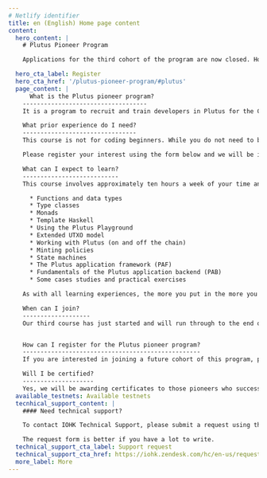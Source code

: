 ```yaml
---
# Netlify identifier
title: en (English) Home page content
content:
  hero_content: |
    # Plutus Pioneer Program

    Applications for the third cohort of the program are now closed. However, we continue welcoming applications from developers for future courses we will be running later this year.

  hero_cta_label: Register
  hero_cta_href: '/plutus-pioneer-program/#plutus'
  page_content: |
      What is the Plutus pioneer program?
    -----------------------------------
    It is a program to recruit and train developers in Plutus for the Cardano ecosystem. When you join this program, you will become part of a group with access to a set of courses that teach you the core principles of how to code in both Haskell and Plutus. It will be highly interactive, with weekly videos, exercises, and Q&A sessions, along with exclusive access to the creators and key experts in the language. You will also be able to join a dedicated community channel, created to help pioneers connect to each other as you learn.

    What prior experience do I need?
    --------------------------------
    This course is not for coding beginners. While you do not need to be an expert in formal methods, programming experience and a general aptitude for logical and mathematical thinking are highly desirable. Some prior knowledge of Haskell or functional programming is also recommended, as Plutus is heavily based on Haskell and includes advanced features like Template Haskell, type-level programming, and effect systems. We recommend that you read the [Learn You a Haskell guide](http://learnyouahaskell.com/) before taking the course.

    Please register your interest using the form below and we will be in touch.

    What can I expect to learn?
    ---------------------------
    This course involves approximately ten hours a week of your time and efforts. It covers the building blocks of Haskell and Plutus, including:

      * Functions and data types
      * Type classes
      * Monads
      * Template Haskell
      * Using the Plutus Playground
      * Extended UTXO model
      * Working with Plutus (on and off the chain)
      * Minting policies
      * State machines
      * The Plutus application framework (PAF)
      * Fundamentals of the Plutus application backend (PAB)
      * Some cases studies and practical exercises 

    As with all learning experiences, the more you put in the more you will get out!

    When can I join?
    -------------------
    Our third course has just started and will run through to the end of March. Depending on demand, we plan to open up a fourth cohort later in the summer, so please register your interest today to hear more in due course.


    How can I register for the Plutus pioneer program?
    --------------------------------------------------
    If you are interested in joining a future cohort of this program, please complete the registration form below. You will receive a short application form, and we will be in touch when we have fresh course dates to offer.

    Will I be certified? 
    --------------------
    Yes, we will be awarding certificates to those pioneers who successfully complete the entire program. Certificates will be represented as non-fungible tokens (NFTs) (on the testnet) and locked by a Plutus contract. Pioneers can demonstrate their qualification by constructing an appropriate transaction to unlock their individual token.
  available_testnets: Available testnets
  tecnhical_support_content: |
    #### Need technical support?

    To contact IOHK Technical Support, please submit a request using the Submit a request form. You can also click on the Support button at the bottom right of your screen.

    The request form is better if you have a lot to write.
  technical_support_cta_label: Support request
  technical_support_cta_href: https://iohk.zendesk.com/hc/en-us/requests/new/
  more_label: More
---
```

